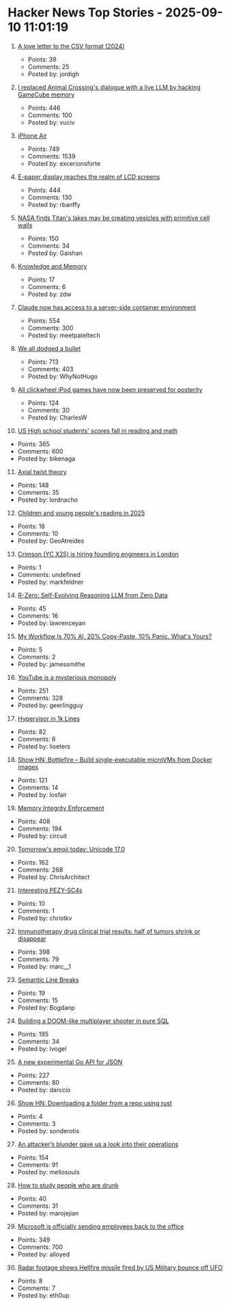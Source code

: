 # Hacker News Top Stories - 2025-09-10 11:01:19

1. [A love letter to the CSV format (2024)](https://medialab.sciencespo.fr/en/news/a-love-letter-to-the-csv-format/)
   - Points: 39
   - Comments: 25
   - Posted by: jordigh

2. [I replaced Animal Crossing's dialogue with a live LLM by hacking GameCube memory](https://joshfonseca.com/blogs/animal-crossing-llm)
   - Points: 446
   - Comments: 100
   - Posted by: vuciv

3. [iPhone Air](https://www.apple.com/newsroom/2025/09/introducing-iphone-air-a-powerful-new-iphone-with-a-breakthrough-design/)
   - Points: 749
   - Comments: 1539
   - Posted by: excerionsforte

4. [E-paper display reaches the realm of LCD screens](https://spectrum.ieee.org/e-paper-display-modos)
   - Points: 444
   - Comments: 130
   - Posted by: rbanffy

5. [NASA finds Titan's lakes may be creating vesicles with primitive cell walls](https://www.sciencedaily.com/releases/2025/08/250831112449.htm)
   - Points: 150
   - Comments: 34
   - Posted by: Gaishan

6. [Knowledge and Memory](https://www.robinsloan.com/lab/knowledge-and-memory/)
   - Points: 17
   - Comments: 6
   - Posted by: zdw

7. [Claude now has access to a server-side container environment](https://www.anthropic.com/news/create-files)
   - Points: 554
   - Comments: 300
   - Posted by: meetpateltech

8. [We all dodged a bullet](https://xeiaso.net/notes/2025/we-dodged-a-bullet/)
   - Points: 713
   - Comments: 403
   - Posted by: WhyNotHugo

9. [All clickwheel iPod games have now been preserved for posterity](https://arstechnica.com/gaming/2025/09/all-54-lost-clickwheel-ipod-games-have-now-been-preserved-for-posterity/)
   - Points: 124
   - Comments: 30
   - Posted by: CharlesW

10. [US High school students' scores fall in reading and math](https://apnews.com/article/naep-reading-math-scores-12th-grade-c18d6e3fbc125f12948cc70cb85a520a)
   - Points: 365
   - Comments: 600
   - Posted by: bikenaga

11. [Axial twist theory](https://en.wikipedia.org/wiki/Axial_twist_theory)
   - Points: 148
   - Comments: 35
   - Posted by: lordnacho

12. [Children and young people's reading in 2025](https://literacytrust.org.uk/research-services/research-reports/children-and-young-peoples-reading-in-2025/)
   - Points: 18
   - Comments: 10
   - Posted by: GeoAtreides

13. [Crimson (YC X25) is hiring founding engineers in London](https://www.ycombinator.com/companies/crimson/jobs/kCikzj1-founding-engineer-full-stack)
   - Points: 1
   - Comments: undefined
   - Posted by: markfeldner

14. [R-Zero: Self-Evolving Reasoning LLM from Zero Data](https://arxiv.org/abs/2508.05004)
   - Points: 45
   - Comments: 16
   - Posted by: lawrenceyan

15. [My Workflow Is 70% AI, 20% Copy-Paste, 10% Panic. What's Yours?](undefined)
   - Points: 5
   - Comments: 2
   - Posted by: jamessmithe

16. [YouTube is a mysterious monopoly](https://anderegg.ca/2025/09/08/youtube-is-a-mysterious-monopoly)
   - Points: 251
   - Comments: 328
   - Posted by: geerlingguy

17. [Hypervisor in 1k Lines](https://1000hv.seiya.me/en)
   - Points: 82
   - Comments: 6
   - Posted by: lioeters

18. [Show HN: Bottlefire – Build single-executable microVMs from Docker images](https://bottlefire.dev/)
   - Points: 121
   - Comments: 14
   - Posted by: losfair

19. [Memory Integrity Enforcement](https://security.apple.com/blog/memory-integrity-enforcement/)
   - Points: 408
   - Comments: 194
   - Posted by: circuit

20. [Tomorrow's emoji today: Unicode 17.0](https://jenniferdaniel.substack.com/p/tomorrows-emoji-today-unicode-170)
   - Points: 162
   - Comments: 268
   - Posted by: ChrisArchitect

21. [Interesting PEZY-SC4s](https://chipsandcheese.com/p/pezy-sc4s-at-hot-chips-2025)
   - Points: 10
   - Comments: 1
   - Posted by: christkv

22. [Immunotherapy drug clinical trial results: half of tumors shrink or disappear](https://www.rockefeller.edu/news/38120-immunotherapy-drug-eliminates-aggressive-cancers-in-clinical-trial/)
   - Points: 398
   - Comments: 79
   - Posted by: marc__1

23. [Semantic Line Breaks](https://sembr.org)
   - Points: 19
   - Comments: 15
   - Posted by: Bogdanp

24. [Building a DOOM-like multiplayer shooter in pure SQL](https://cedardb.com/blog/doomql/)
   - Points: 195
   - Comments: 34
   - Posted by: lvogel

25. [A new experimental Go API for JSON](https://go.dev/blog/jsonv2-exp)
   - Points: 227
   - Comments: 80
   - Posted by: darccio

26. [Show HN: Downloading a folder from a repo using rust](https://github.com/zikani03/git-down)
   - Points: 4
   - Comments: 3
   - Posted by: sonderotis

27. [An attacker’s blunder gave us a look into their operations](https://www.huntress.com/blog/rare-look-inside-attacker-operation)
   - Points: 154
   - Comments: 91
   - Posted by: mellosouls

28. [How to study people who are drunk](https://www.economist.com/science-and-technology/2025/09/03/how-to-study-people-who-are-very-drunk)
   - Points: 40
   - Comments: 31
   - Posted by: marojejian

29. [Microsoft is officially sending employees back to the office](https://www.businessinsider.com/microsoft-send-employees-back-to-office-rto-remote-work-2025-9)
   - Points: 349
   - Comments: 700
   - Posted by: alloyed

30. [Radar footage shows Hellfire missile fired by US Military bounce off UFO](https://nypost.com/2025/09/09/us-news/shocking-radar-footage-shows-hellfire-missile-fired-by-us-military-directly-hit-ufo-over-ocean/)
   - Points: 8
   - Comments: 7
   - Posted by: eth0up

